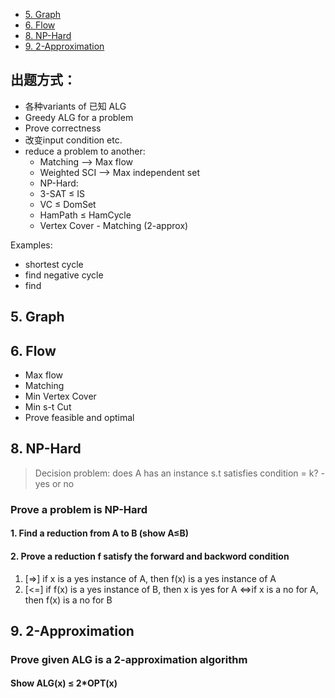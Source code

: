  
- [5. Graph](#5-graph)
- [6. Flow](#6-flow)
- [8. NP-Hard](#8-np-hard)
- [9. 2-Approximation](#9-2-approximation)

## 出题方式：
- 各种variants of 已知 ALG
- Greedy ALG for a problem
- Prove correctness
- 改变input condition etc.
- reduce a problem to another:
  - Matching --> Max flow
  - Weighted SCI --> Max independent set
  - NP-Hard:
  - 3-SAT ≤ IS
  - VC ≤ DomSet
  - HamPath ≤ HamCycle
  - Vertex Cover - Matching (2-approx)

Examples:
- shortest cycle
- find negative cycle
- find 

## 5. Graph 


## 6. Flow 


- Max flow
- Matching
- Min Vertex Cover
- Min s-t Cut
- Prove feasible and optimal

## 8. NP-Hard
> Decision problem: does A has an instance s.t satisfies condition = k? - yes or no
### Prove a problem is NP-Hard
#### 1. Find a reduction from A to B (show A≤B)
#### 2. Prove a reduction f satisfy the forward and backword condition
   1. [=>] if x is a yes instance of A, then f(x) is a yes instance of A
   2. [<=] if f(x) is a yes instance of B, then x is yes for A
        <=>if x is a no for A, then f(x) is a no for B

## 9. 2-Approximation

### Prove given ALG is a 2-approximation algorithm
#### Show ALG(x) ≤ 2*OPT(x) 